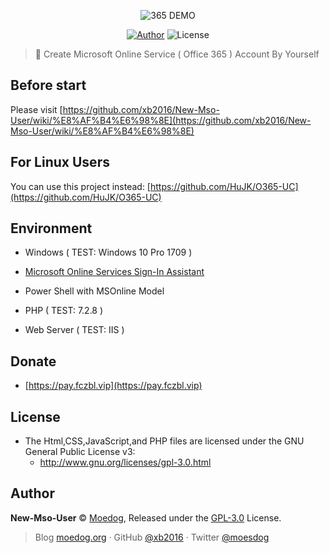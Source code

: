 <p align="center">
<img src="https://img.moedog.org/images/2019/08/21/mso3651.png" alt="365 DEMO">
</p>

<p align="center">
<a href="https://www.fczbl.vip"><img alt="Author" src="https://img.shields.io/badge/Author-Moedog-blue.svg?style=flat-square"></a>
<img alt="License" src="https://img.shields.io/github/license/xb2016/New-Mso-User.svg?style=flat-square"/>
</p>

 > :meat_on_bone: Create Microsoft Online Service ( Office 365 ) Account By Yourself

## Before start

Please visit [https://github.com/xb2016/New-Mso-User/wiki/%E8%AF%B4%E6%98%8E](https://github.com/xb2016/New-Mso-User/wiki/%E8%AF%B4%E6%98%8E)

## For Linux Users

You can use this project instead: [https://github.com/HuJK/O365-UC](https://github.com/HuJK/O365-UC)

## Environment

- Windows ( TEST: Windows 10 Pro 1709 )

- [Microsoft Online Services Sign-In Assistant](https://go.microsoft.com/fwlink/p/?LinkId=286152)

- Power Shell with MSOnline Model

- PHP ( TEST: 7.2.8 )

- Web Server ( TEST: IIS )

## Donate

- [https://pay.fczbl.vip](https://pay.fczbl.vip)

## License

- The Html,CSS,JavaScript,and PHP files are licensed under the GNU General Public License v3:
  - http://www.gnu.org/licenses/gpl-3.0.html

## Author

**New-Mso-User** © [Moedog](https://github.com/xb2016), Released under the [GPL-3.0](./LICENSE) License.<br>

> Blog [moedog.org](https://moedog.org) · GitHub [@xb2016](https://github.com/xb2016) · Twitter [@moesdog](https://twitter.com/moesdog)
